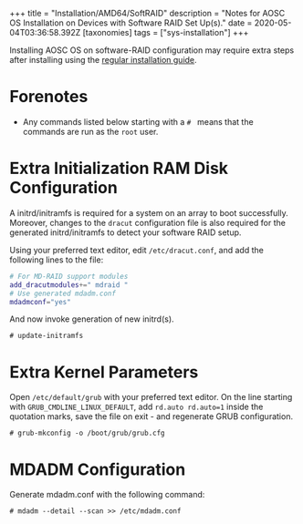 +++
title = "Installation/AMD64/SoftRAID"
description = "Notes for AOSC OS Installation on Devices with Software RAID Set Up(s)."
date = 2020-05-04T03:36:58.392Z
[taxonomies]
tags = ["sys-installation"]
+++

Installing AOSC OS on software-RAID configuration may require extra steps after installing using the [regular installation guide](@/aosc-os/installation/amd64.md).

# Forenotes

- Any commands listed below starting with a `# ` means that the commands are run as the `root` user.

# Extra Initialization RAM Disk Configuration

A initrd/initramfs is required for a system on an array to boot successfully. Moreover, changes to the `dracut` configuration file is also required for the generated initrd/initramfs to detect your software RAID setup.

Using your preferred text editor, edit `/etc/dracut.conf`, and add the following lines to the file:

```bash
# For MD-RAID support modules
add_dracutmodules+=" mdraid "
# Use generated mdadm.conf
mdadmconf="yes"
```


And now invoke generation of new initrd(s).

```
# update-initramfs
```

# Extra Kernel Parameters

Open `/etc/default/grub` with your preferred text editor. On the line starting with `GRUB_CMDLINE_LINUX_DEFAULT`, add `rd.auto rd.auto=1` inside the quotation marks, save the file on exit - and regenerate GRUB configuration.

```
# grub-mkconfig -o /boot/grub/grub.cfg
```

# MDADM Configuration

Generate mdadm.conf with the following command:

```
# mdadm --detail --scan >> /etc/mdadm.conf
```
